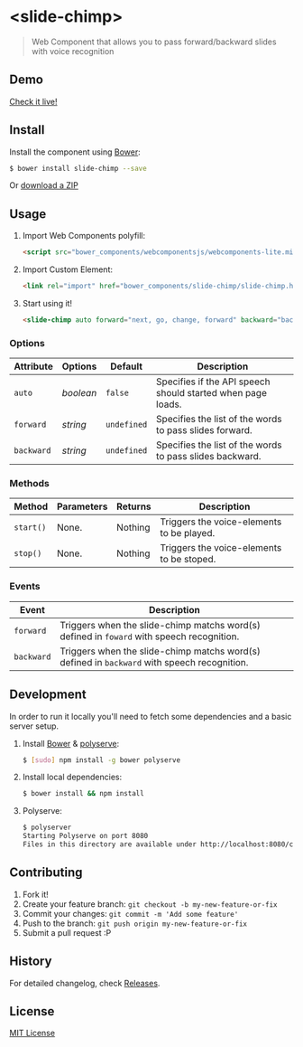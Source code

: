 # &lt;slide-chimp&gt;

> Web Component that allows you to pass forward/backward slides with voice recognition


## Demo

[Check it live!](http://horacioibrahim.github.io/slide-chimp)

## Install

Install the component using [Bower](http://bower.io):

```sh
$ bower install slide-chimp --save
```

Or [download a ZIP](https://github.com/horacioibrahim/slide-chimp/archive/gh-pages.zip)

## Usage

1. Import Web Components polyfill:

    ```html
    <script src="bower_components/webcomponentsjs/webcomponents-lite.min.js"></script>
    ```

2. Import Custom Element:

    ```html
    <link rel="import" href="bower_components/slide-chimp/slide-chimp.html">
    ```

3. Start using it!

    ```html
    <slide-chimp auto forward="next, go, change, forward" backward="back, previous, back one slide"></slide-chimp>
    ```
  
### Options

Attribute   | Options   | Default   | Description
---         | ---       |---        |---  
`auto`      | *boolean* | `false`   | Specifies if the API speech should started when page loads.
`forward`   | *string*  | `undefined`| Specifies the list of the words to pass slides forward.
`backward`   | *string*  | `undefined`| Specifies the list of the words to pass slides backward.

### Methods

Method  | Parameters    | Returns   | Description
---     |---            |---        |---
`start()`| None.        |Nothing    | Triggers the voice-elements to be played.
`stop()`| None.        |Nothing    | Triggers the voice-elements to be stoped.

### Events
Event   | Description
---     | ---
`forward`| Triggers when the slide-chimp matchs word(s) defined in `foward` with speech recognition.
`backward`| Triggers when the slide-chimp matchs word(s) defined in `backward` with speech recognition.

## Development

In order to run it locally you'll need to fetch some dependencies and a basic server setup.

1. Install [Bower](http://bower.io/) & [polyserve](https://github.com/PolymerLabs/polyserve/):

    ```sh
    $ [sudo] npm install -g bower polyserve
    ```

2. Install local dependencies:

    ```sh
    $ bower install && npm install
    ```

3. Polyserve:
    ```sh
    $ polyserver
    Starting Polyserve on port 8080
    Files in this directory are available under http://localhost:8080/components/slide-chimp/
    ```

## Contributing 
1. Fork it!
2. Create your feature branch: `git checkout -b my-new-feature-or-fix`
3. Commit your changes: `git commit -m 'Add some feature'`
4. Push to the branch: `git push origin my-new-feature-or-fix`
5. Submit a pull request :P

## History

For detailed changelog, check [Releases](https://github.com/horacioibrahim/slide-chimp/releases).


## License
[MIT License](http://horacioibrahim.mit-license.org)